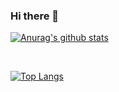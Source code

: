 ### Hi there 👋

[![Anurag's github stats](https://github-readme-stats.vercel.app/api?username=GuiiSantos)](https://github.com/anuraghazra/github-readme-stats)
<!--
Here are some ideas to get you started:

- 🔭 I’m currently working on ...
- 🌱 I’m currently learning ...
- 👯 I’m looking to collaborate on ...
- 🤔 I’m looking for help with ...
- 💬 Ask me about ...
- 📫 How to reach me: ...
- 😄 Pronouns: ...
- ⚡ Fun fact: ...
-->
<br>

[![Top Langs](https://github-readme-stats.vercel.app/api/top-langs/?username=GuiiSantos&hide=javascript,html)](https://github.com/anuraghazra/github-readme-stats)


